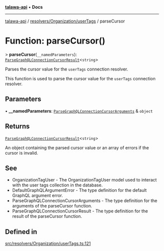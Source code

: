 [**talawa-api**](../../../../README.md) • **Docs**

***

[talawa-api](../../../../modules.md) / [resolvers/Organization/userTags](../README.md) / parseCursor

# Function: parseCursor()

\> **parseCursor**(`__namedParameters`): [`ParseGraphQLConnectionCursorResult`](../../../../utilities/graphQLConnection/parseGraphQLConnectionArguments/type-aliases/ParseGraphQLConnectionCursorResult.md)\<`string`\>

Parses the cursor value for the `userTags` connection resolver.

This function is used to parse the cursor value for the `userTags` connection resolver.

## Parameters

• **\_\_namedParameters**: [`ParseGraphQLConnectionCursorArguments`](../../../../utilities/graphQLConnection/parseGraphQLConnectionArguments/type-aliases/ParseGraphQLConnectionCursorArguments.md) & `object`

## Returns

[`ParseGraphQLConnectionCursorResult`](../../../../utilities/graphQLConnection/parseGraphQLConnectionArguments/type-aliases/ParseGraphQLConnectionCursorResult.md)\<`string`\>

An object containing the parsed cursor value or an array of errors if the cursor is invalid.

## See

 - OrganizationTagUser - The OrganizationTagUser model used to interact with the user tags collection in the database.
 - DefaultGraphQLArgumentError - The type definition for the default GraphQL argument error.
 - ParseGraphQLConnectionCursorArguments - The type definition for the arguments of the parseCursor function.
 - ParseGraphQLConnectionCursorResult - The type definition for the result of the parseCursor function.

## Defined in

[src/resolvers/Organization/userTags.ts:121](https://github.com/PalisadoesFoundation/talawa-api/blob/4a88fe62b20ebda9653c55ae8d39d6c6fac8831f/src/resolvers/Organization/userTags.ts#L121)
